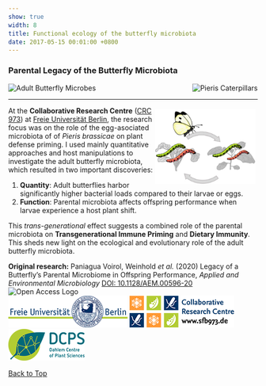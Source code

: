 ```yaml
---
show: true
width: 8
title: Functional ecology of the butterfly microbiota
date: 2017-05-15 00:01:00 +0800
---
```

<div class="p-4">
     <h3 id="Parental-Legacy">Parental Legacy of the Butterfly Microbiota</h3>
      <div style="display: flex; flex-wrap: wrap; justify-content: space-between; gap: 1px;">
     <img data-src="{{ 'assets/images/photos/IMG_2685m.jpg' | relative_url }}" alt="Adult Butterfly Microbes"  class="lazy rounded frame-img" 
          src="{{ '/assets/images/empty_300x200.png' | relative_url }}" data-toggle="tooltip" data-placement="top" title="Adult Butterfly Microbes">
     <img data-src="{{ 'assets/images/photos/IMG_2631_m.jpg' | relative_url }}" alt="Pieris Caterpillars" class="lazy rounded frame-img" 
          src="{{ '/assets/images/empty_300x200.png' | relative_url }}" data-toggle="tooltip" data-placement="top" title="Pieris Caterpillar Offspring">
             </div>
     <hr />
 <img src="assets/images/photos/diet_shift.jpg" 
         alt="Diet Shift" 
         class="lazy rounded" 
         style="float: right; width: 40%; height: auto; margin: 5px;"
        data-toggle="tooltip" data-placement="top" title="Diet Shift Experiment">   
<p>
At the <b>Collaborative Research Centre</b> (<a href="https://www.sfb973.de/" class="external" target="_blank" rel="noopener noreferrer">CRC 973</a>) at <a href="https://www.bcp.fu-berlin.de/en/biologie/arbeitsgruppen/zoologie/ag_hilker/" class="external" target="_blank" rel="noopener noreferrer">Freie Universität Berlin</a>, the research focus was on the role of the egg-asociated microbiota of of <i>Pieris brassicae</i> on plant defense priming. I used mainly quantitative approaches and host manipulations to investigate the adult butterfly microbiota, which resulted in two important discoveries: 
<ol>
    <li><strong>Quantity</strong>: Adult butterflies harbor significantly higher bacterial loads compared to their larvae or eggs.</li>
    <li><strong>Function</strong>: Parental microbiota affects offspring performance when larvae experience a host plant shift.
</li>
    </ol>
This <i>trans-generational</i> effect suggests a combined role of the parental microbiota on <strong>Transgenerational Immune Priming</strong> and <strong>Dietary Immunity</strong>. This sheds new light on the ecological and evolutionary role of the adult butterfly microbiota.    
</p>
      
 <div class="card bg-light mb-3">
 <div class="card-header">
<strong>Original research:</strong>
Paniagua Voirol, Weinhold <i>et al.</i> (2020) Legacy of a Butterfly’s Parental Microbiome in Offspring Performance, <i>Applied and Environmental Microbiology</i> <a href="https://doi.org/10.1128/AEM.00596-20" class="external" target="_blank" rel="noopener noreferrer">DOI: 10.1128/AEM.00596-20</a> 
       <img src="{{ '/assets/logo/Open_Access_logo_PLoS_transparent.svg' | relative_url }}" 
     alt="Open Access Logo" 
     height="16"> <br> 
  <div style="display: flex; flex-direction: column; gap: 5px;">
    <div style="display: flex; gap: 10px; align-items: center;">
        <span class="__dimensions_badge_embed__" 
              data-doi="10.1128/AEM.00596-20" 
              data-style="small_rectangle">
        </span>
        <div class='altmetric-embed' 
             data-badge-popover='bottom' 
             data-doi='10.1128/AEM.00596-20'>
        </div>
        <a href="https://plu.mx/plum/a/?doi=10.1128/AEM.00596-20" 
           class="plumx-plum-print-popup" 
           data-popup="bottom" 
           data-theme="liberty" 
           data-badge="false" 
           data-size="small">
        </a>
    </div>
</div>
  </div> </div>
     <img src="/assets/logo/logo64_FU.png" alt="Image 3" class="img-fluid logo-img">
     <img src="/assets/logo/logo64_CRC973.png" alt="Image 3" class="img-fluid logo-img"> 
     <img src="/assets/logo/logo64_DCPS.png" alt="Image 1" class="img-fluid logo-img">
     <p><a href="#top">Back to Top <i class="fas fa-angle-double-up"></i></a></p>
</div>

